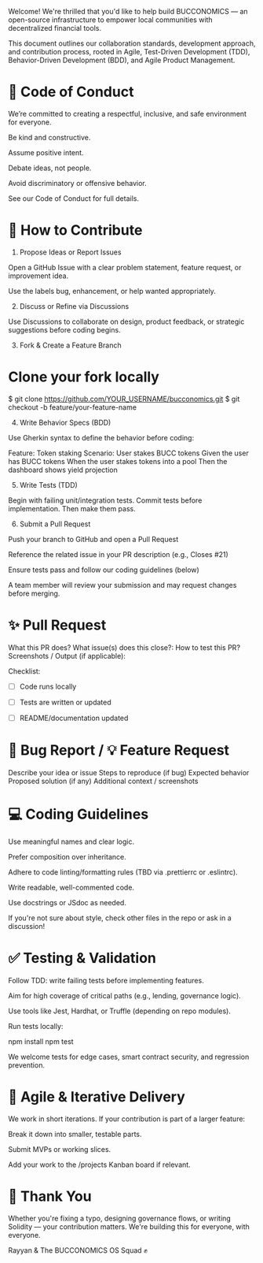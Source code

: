 Welcome! We're thrilled that you'd like to help build BUCCONOMICS — an open-source infrastructure to empower local communities with decentralized financial tools.

This document outlines our collaboration standards, development approach, and contribution process, rooted in Agile, Test-Driven Development (TDD), Behavior-Driven Development (BDD), and Agile Product Management.




# 🚦 Code of Conduct

We’re committed to creating a respectful, inclusive, and safe environment for everyone.

Be kind and constructive.

Assume positive intent.

Debate ideas, not people.

Avoid discriminatory or offensive behavior.

See our Code of Conduct for full details.




# 🚀 How to Contribute

1. Propose Ideas or Report Issues

Open a GitHub Issue with a clear problem statement, feature request, or improvement idea.

Use the labels bug, enhancement, or help wanted appropriately.


2. Discuss or Refine via Discussions

Use Discussions to collaborate on design, product feedback, or strategic suggestions before coding begins.


3. Fork & Create a Feature Branch

# Clone your fork locally
$ git clone https://github.com/YOUR_USERNAME/bucconomics.git
$ git checkout -b feature/your-feature-name


4. Write Behavior Specs (BDD)

Use Gherkin syntax to define the behavior before coding:

Feature: Token staking
  Scenario: User stakes BUCC tokens
    Given the user has BUCC tokens
    When the user stakes tokens into a pool
    Then the dashboard shows yield projection


5. Write Tests (TDD)

Begin with failing unit/integration tests. Commit tests before implementation. Then make them pass.


6. Submit a Pull Request

Push your branch to GitHub and open a Pull Request

Reference the related issue in your PR description (e.g., Closes #21)

Ensure tests pass and follow our coding guidelines (below)

A team member will review your submission and may request changes before merging.




# ✨ Pull Request

What this PR does?
What issue(s) does this close?: 
How to test this PR?
Screenshots / Output (if applicable):

Checklist:
- [ ] Code runs locally
- [ ] Tests are written or updated
- [ ] README/documentation updated




# 🐛 Bug Report / 💡 Feature Request

Describe your idea or issue
Steps to reproduce (if bug)
Expected behavior
Proposed solution (if any)
Additional context / screenshots




# 💻 Coding Guidelines

Use meaningful names and clear logic.

Prefer composition over inheritance.

Adhere to code linting/formatting rules (TBD via .prettierrc or .eslintrc).

Write readable, well-commented code.

Use docstrings or JSdoc as needed.

If you're not sure about style, check other files in the repo or ask in a discussion!




# ✅ Testing & Validation

Follow TDD: write failing tests before implementing features.

Aim for high coverage of critical paths (e.g., lending, governance logic).

Use tools like Jest, Hardhat, or Truffle (depending on repo modules).

Run tests locally:

npm install
npm test

We welcome tests for edge cases, smart contract security, and regression prevention.




# 🔄 Agile & Iterative Delivery

We work in short iterations. If your contribution is part of a larger feature:

Break it down into smaller, testable parts.

Submit MVPs or working slices.

Add your work to the /projects Kanban board if relevant.





# 🙌 Thank You

Whether you're fixing a typo, designing governance flows, or writing Solidity — your contribution matters. We're building this for everyone, with everyone.

Rayyan & The BUCCONOMICS OS Squad ✊
